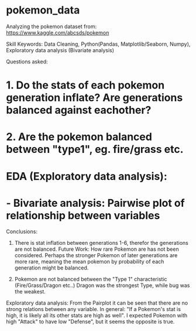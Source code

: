 # pokemon_data
Analyzing the pokemon dataset from:
https://www.kaggle.com/abcsds/pokemon

Skill Keywords: Data Cleaning, Python(Pandas, Matplotlib/Seaborn, Numpy), Exploratory data analysis (Bivariate analysis)

Questions asked:
# 1. Do the stats of each pokemon generation inflate? Are generations balanced against eachother?
# 2. Are the pokemon balanced between "type1", eg. fire/grass etc.

# EDA (Exploratory data analysis):
# - Bivariate analysis: Pairwise plot of relationship between variables



Conclusions:
1. There is stat inflation between generations 1-6, therefor the generations are not balanced. Future Work: How rare Pokemon are has not been considered. Perhaps the stronger Pokemon of later generations are more rare, meaning the mean pokemon by probability of each generation might be balanced.

2. Pokemon are not balanced between the "Type 1" characteristic (Fire/Grass/Dragon etc..) Dragon was the strongest Type, while bug was the weakest.

Exploratory data analysis:
From the Pairplot it can be seen that there are no strong relations between any variable. In general: "If a Pokemon's stat is high, it is likely all its other stats are high as well". I expected Pokemon with high "Attack" to have low "Defense", but it seems the opposite is true.
